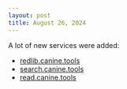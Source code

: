 ```yaml
---
layout: post
title: August 26, 2024
---
```

A lot of new services were added:
* [redlib.canine.tools](https://redlib.canine.tools/)
* [search.canine.tools](https://search.canine.tools/)
* [read.canine.tools](https://read.canine.tools/)